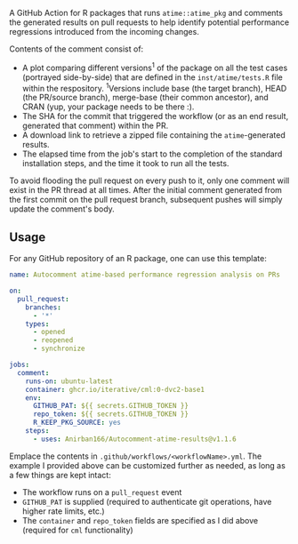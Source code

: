 A GitHub Action for R packages that runs `atime::atime_pkg` and comments the generated results on pull requests to help identify potential performance regressions introduced from the incoming changes.

Contents of the comment consist of:
- A plot comparing different versions<sup>1</sup> of the package on all the test cases (portrayed side-by-side) that are defined in the `inst/atime/tests.R` file within the respository. <sup>1</sup>Versions include base (the target branch), HEAD (the PR/source branch), merge-base (their common ancestor), and CRAN (yup, your package needs to be there :).
- The SHA for the commit that triggered the workflow (or as an end result, generated that comment) within the PR.
- A download link to retrieve a zipped file containing the `atime`-generated results.
- The elapsed time from the job's start to the completion of the standard installation steps, and the time it took to run all the tests.

To avoid flooding the pull request on every push to it, only one comment will exist in the PR thread at all times. After the initial comment generated from the first commit on the pull request branch, subsequent pushes will simply update the comment's body.

## Usage

For any GitHub repository of an R package, one can use this template:
```yml
name: Autocomment atime-based performance regression analysis on PRs

on:
  pull_request:
    branches:
      - '*'
    types:
      - opened
      - reopened
      - synchronize

jobs:
  comment:
    runs-on: ubuntu-latest
    container: ghcr.io/iterative/cml:0-dvc2-base1
    env:
      GITHUB_PAT: ${{ secrets.GITHUB_TOKEN }}
      repo_token: ${{ secrets.GITHUB_TOKEN }}
      R_KEEP_PKG_SOURCE: yes
    steps:
      - uses: Anirban166/Autocomment-atime-results@v1.1.6
```
Emplace the contents in `.github/workflows/<workflowName>.yml`. The example I provided above can be customized further as needed, as long as a few things are kept intact:
- The workflow runs on a `pull_request` event
- `GITHUB_PAT` is supplied (required to authenticate git operations, have higher rate limits, etc.)
- The `container` and `repo_token` fields are specified as I did above (required for `cml` functionality)
